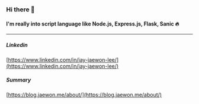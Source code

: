 ### Hi there 👋
#### I'm really into script language like Node.js, Express.js, Flask, Sanic 🔥

-----------------------

##### Linkedin
[https://www.linkedin.com/in/jay-jaewon-lee/](https://www.linkedin.com/in/jay-jaewon-lee/)
##### Summary
[https://blog.jaewon.me/about/](https://blog.jaewon.me/about/)

<!--
**LeeJaeWonLJW/leejaewonljw** is a ✨ _special_ ✨ repository because its `README.md` (this file) appears on your GitHub profile.

Here are some ideas to get you started:

- 🔭 I’m currently working on ...
- 🌱 I’m currently learning ...
- 👯 I’m looking to collaborate on ...
- 🤔 I’m looking for help with ...
- 💬 Ask me about ...
- 📫 How to reach me: ...
- 😄 Pronouns: ...
- ⚡ Fun fact: ...
-->
